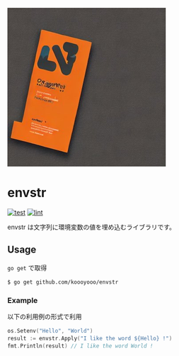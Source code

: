 
![logo](./logo.jpg)

# envstr
[![test](https://github.com/koooyooo/envstr/actions/workflows/test.yaml/badge.svg)](https://github.com/koooyooo/envstr/actions/workflows/test.yaml)
[![lint](https://github.com/koooyooo/envstr/actions/workflows/lint.yaml/badge.svg)](https://github.com/koooyooo/envstr/actions/workflows/lint.yaml)

envstr は文字列に環境変数の値を埋め込むライブラリです。

## Usage

`go get` で取得
```bash
$ go get github.com/koooyooo/envstr
```

### Example
以下の利用例の形式で利用
```go
os.Setenv("Hello", "World")
result := envstr.Apply("I like the word ${Hello} !")
fmt.Println(result) // I like the word World !
```
